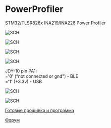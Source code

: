 # PowerProfiler
STM32/TLSR826x INA219/INA226 Power Profiler

![SCH](https://github.com/pvvx/UBIA/blob/master/PowerProfiler/img/STM32INA219.gif)

![SCH](https://github.com/pvvx/UBIA/blob/master/PowerProfiler/img/STM32INA226.gif)

![SCH](https://github.com/pvvx/UBIA/blob/master/PowerProfiler/img/JDY-10-INA219.gif)

![SCH](https://github.com/pvvx/UBIA/blob/master/PowerProfiler/img/JDY-10-INA226.gif)

JDY-10 pin PA1:<br>
='0' (“not connected or gnd") - BLE<br>
='1' (+3.3v) - USB<br>

![SCH](https://github.com/pvvx/UBIA/blob/master/PowerProfiler/img/PowerProfiler.gif)

![SCH](https://github.com/pvvx/UBIA/blob/master/PowerProfiler/img/PowerProfiler_ADC.gif)

[Готовые прошивка и программа](https://github.com/pvvx/UBIA/blob/master/PowerProfiler/bin/package.zip)

[Форум](https://esp8266.ru/forum/threads/power-profiler.4643)
